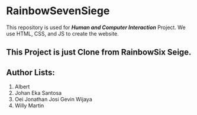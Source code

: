 # RainbowSevenSiege

This repository is used for ***Human and Computer Interaction*** Project. We use HTML, CSS, and JS to create the website.

## This Project is just Clone from RainbowSix Seige.

## Author Lists:
1. Albert
2. Johan Eka Santosa
3. Oei Jonathan Josi Gevin Wijaya
4. Willy Martin

